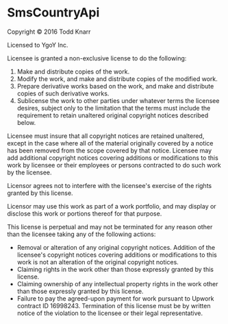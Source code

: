 # SmsCountryApi
Copyright &copy; 2016 Todd Knarr

Licensed to YgoY Inc.

Licensee is granted a non-exclusive license to do the following:
1.  Make and distribute copies of the work.
2.  Modify the work, and make and distribute copies of the modified work.
3.  Prepare derivative works based on the work, and make and distribute
    copies of such derivative works.
4.  Sublicense the work to other parties under whatever terms the licensee
    desires, subject only to the limitation that the terms must include the
    requirement to retain unaltered original copyright notices described below.

Licensee must insure that all copyright notices are retained unaltered, except
in the case where all of the material originally covered by a notice has been
removed from the scope covered by that notice. Licensee may add additional
copyright notices covering additions or modifications to this work by licensee
or their employees or persons contracted to do such work by the licensee.

Licensor agrees not to interfere with the licensee's exercise of the rights
granted by this license.

Licensor may use this work as part of a work portfolio, and may display or disclose
this work or portions thereof for that purpose.

This license is perpetual and may not be terminated for any reason other than the
licensee taking any of the following actions:
-   Removal or alteration of any original copyright notices. Addition of the licensee's
    copyright notices covering additions or modifications to this work is not an
    alteration of the original copyright notices.
-   Claiming rights in the work other than those expressly granted by this license.
-   Claiming ownership of any intellectual property rights in the work other than
    those expressly granted by this license.
-   Failure to pay the agreed-upon payment for work pursuant to Upwork contract
    ID 16998243.
Termination of this license must be by written notice of the violation to the licensee
or their legal representative.
